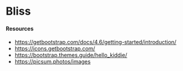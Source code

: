 # Bliss

#### Resources

* https://getbootstrap.com/docs/4.6/getting-started/introduction/
* https://icons.getbootstrap.com/
* https://bootstrap.themes.guide/hello_kiddie/
* https://picsum.photos/images